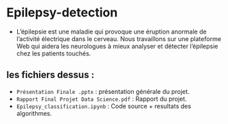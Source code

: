 # Epilepsy-detection 

- L’épilepsie est une maladie qui provoque une éruption anormale de l’activité électrique dans le cerveau. 
Nous travaillons sur une plateforme Web qui aidera les neurologues à mieux analyser et détecter l’épilepsie chez les patients touchés.


## les fichiers dessus :

- `Présentation Finale .pptx` : présentation générale du projet.
- `Rapport Final Projet Data Science.pdf` :  Rapport du projet.
- `Epilepsy_classification.ipynb` :  Code source + resultats des algorithmes. 

